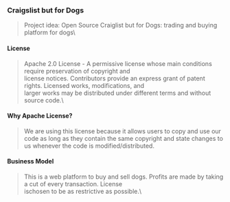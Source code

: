 ### Craigslist but for Dogs

> Project idea: Open Source Craiglist but for Dogs: trading and buying platform for dogs\

#### License
> Apache 2.0 License - A permissive license whose main conditions require preservation of copyright and \
> license notices. Contributors provide an express grant of patent rights. Licensed works, modifications, and \
> larger works may be distributed under different terms and without source code.\

#### Why Apache License?
> We are using this license because it allows users to copy and use our code as long as they contain the same copyright and state changes to us whenever the code is modified/distributed.

#### Business Model
> This is a web platform to buy and sell dogs. Profits are made by taking a cut of every transaction. License\
> ischosen to be as restrictive as possible.\
